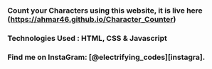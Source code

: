 ### Count your Characters using this website, it is live here (https://ahmar46.github.io/Character_Counter)

### Technologies Used : HTML, CSS & Javascript

### Find me on InstaGram: [@electrifying_codes][instagra].

[instagram]: https://www.instagram.com/electrifying_codes
